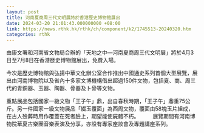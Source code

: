 ```yaml
---
layout: post
title: 河南夏商周三代文明展將於香港歷史博物館展出
date: 2024-03-20 21:01:43.000000000 +08:00
link: https://news.rthk.hk/rthk/ch/component/k2/1745513-20240320.htm
categories: rthk
---
```


由康文署和河南省文物局合辦的「天地之中—河南夏商周三代文明展」將於4月3日至7月8日在香港歷史博物館展出，免費入場。

今次是歷史博物館與弘揚中華文化辦公室合作推出中國通史系列首個大型展覽，展出由河南博物院以及省內十多家文博機構借出超過150件文物，包括夏、商、周三代的青銅器、玉器、陶器、骨器及卜骨等文物。

重點展品包括國家一級文物「王子午」鼎，出自春秋時期，「王子午」鼎重75公斤。另一件國家一級文物展品「綴玉覆面」為西周文物，覆面由58塊玉片組成，在古人殮葬時用作覆蓋在死者臉上，期望能使屍體不朽。
　　 
展覽期間有河南博物院華夏古樂團音樂表演及分享，亦設有專家座談會及專題講座系列。
